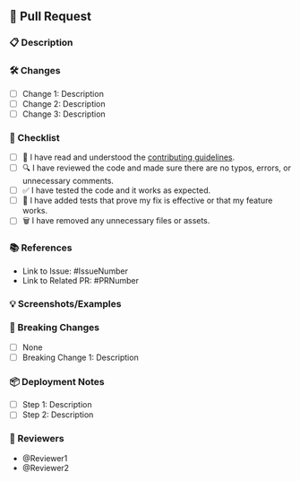 ## 🚀 Pull Request

### 📋 Description
<!-- Please include a summary of the changes and the related issue. -->

### 🛠️ Changes
<!-- Please list out what changes you have made and why. -->
- [ ] Change 1: Description
- [ ] Change 2: Description
- [ ] Change 3: Description

### 📝 Checklist
<!-- Before submitting the PR, please check the following: -->
- [ ] 📖 I have read and understood the [contributing guidelines](link-to-guidelines).
- [ ] 🔍 I have reviewed the code and made sure there are no typos, errors, or unnecessary comments.
- [ ] ✅ I have tested the code and it works as expected.
- [ ] 🧪 I have added tests that prove my fix is effective or that my feature works.
- [ ] 🗑️ I have removed any unnecessary files or assets.

### 📚 References
<!-- Include any references or related PRs/issues that are relevant to this PR. -->
- Link to Issue: #IssueNumber
- Link to Related PR: #PRNumber

### 💡 Screenshots/Examples
<!-- If applicable, add screenshots or examples to illustrate your changes. -->

### 🛑 Breaking Changes
<!-- If there are any breaking changes, list them here. -->
- [ ] None
- [ ] Breaking Change 1: Description

### 📦 Deployment Notes
<!-- If this PR requires any special deployment steps, please list them here. -->
- [ ] Step 1: Description
- [ ] Step 2: Description

### 👥 Reviewers
<!-- Please add reviewers and mention them here -->
- @Reviewer1
- @Reviewer2
